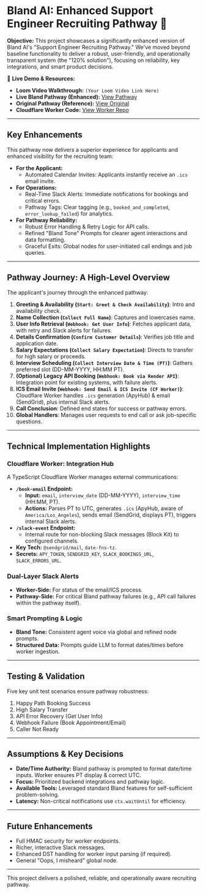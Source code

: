 # Bland AI: Enhanced Support Engineer Recruiting Pathway 🚀

**Objective:** This project showcases a significantly enhanced version of Bland AI's "Support Engineer Recruiting Pathway." We've moved beyond baseline functionality to deliver a robust, user-friendly, and operationally transparent system (the "120% solution"), focusing on reliability, key integrations, and smart product decisions.

🔗 **Live Demo & Resources:**
*   **Loom Video Walkthrough:** `(Your Loom Video Link Here)`
*   **Live Bland Pathway (Enhanced):** [View Pathway](https://app.bland.ai/dashboard/convo-pathways?id=a06ee867-afbb-4736-b580-4125768c3899)
*   **Original Pathway (Reference):** [View Original](https://app.bland.ai/dashboard/convo-pathways?id=22e38484-e3b3-4870-99fe-3347f7a87537)
*   **Cloudflare Worker Code:** [View Worker Repo](https://github.com/lyori6/bland-cloudflare-clean)

---

## Key Enhancements

This pathway now delivers a superior experience for applicants and enhanced visibility for the recruiting team:

*   **For the Applicant:**
    *   Automated Calendar Invites: Applicants instantly receive an `.ics` email invite.
*   **For Operations:**
    *   Real-Time Slack Alerts: Immediate notifications for bookings and critical errors.
    *   Pathway Tags: Clear tagging (e.g., `booked_and_completed`, `error_lookup_failed`) for analytics.
*   **For Pathway Reliability:**
    *   Robust Error Handling & Retry Logic for API calls.
    *   Refined "Bland Tone" Prompts for clearer agent interactions and data formatting.
    *   Graceful Exits: Global nodes for user-initiated call endings and job queries.

---

## Pathway Journey: A High-Level Overview

The applicant's journey through the enhanced pathway:

1.  **Greeting & Availability (`Start: Greet & Check Availability`)**: Intro and availability check.
2.  **Name Collection (`Collect Full Name`)**: Captures and lowercases name.
3.  **User Info Retrieval (`Webhook: Get User Info`)**: Fetches applicant data, with retry and Slack alerts for failures.
4.  **Details Confirmation (`Confirm Customer Details`)**: Verifies job title and application date.
5.  **Salary Expectations (`Collect Salary Expectation`)**: Directs to transfer for high salary or proceeds.
6.  **Interview Scheduling (`Collect Interview Date & Time (PT)`)**: Gathers preferred slot (DD-MM-YYYY, HH:MM PT).
7.  **(Optional) Legacy API Booking (`Webhook: Book via Render API`)**: Integration point for existing systems, with failure alerts.
8.  **ICS Email Invite (`Webhook: Send Email & ICS Invite (CF Worker)`)**: Cloudflare Worker handles `.ics` generation (ApyHub) & email (SendGrid), plus internal Slack alerts.
9.  **Call Conclusion**: Defined end states for success or pathway errors.
10. **Global Handlers**: Manages user requests to end call or ask job-specific questions.

---

## Technical Implementation Highlights

### Cloudflare Worker: Integration Hub
A TypeScript Cloudflare Worker manages external communications:

*   **`/book-email` Endpoint:**
    *   **Input:** `email`, `interview_date` (DD-MM-YYYY), `interview_time` (HH:MM, PT).
    *   **Actions:** Parses PT to UTC, generates `.ics` (ApyHub, aware of `America/Los_Angeles`), sends email (SendGrid, displays PT), triggers internal Slack alerts.
*   **`/slack-event` Endpoint:**
    *   Internal route for non-blocking Slack messages (Block Kit) to configured channels.
*   **Key Tech:** `@sendgrid/mail`, `date-fns-tz`.
*   **Secrets:** `APY_TOKEN`, `SENDGRID_KEY`, `SLACK_BOOKINGS_URL`, `SLACK_ERRORS_URL`.

### Dual-Layer Slack Alerts
*   **Worker-Side:** For status of the email/ICS process.
*   **Pathway-Side:** For critical Bland pathway failures (e.g., API call failures within the pathway itself).

### Smart Prompting & Logic
*   **Bland Tone:** Consistent agent voice via global and refined node prompts.
*   **Structured Data:** Prompts guide LLM to format dates/times before worker ingestion.

---

## Testing & Validation

Five key unit test scenarios ensure pathway robustness:
1.  Happy Path Booking Success
2.  High Salary Transfer
3.  API Error Recovery (Get User Info)
4.  Webhook Failure (Book Appointment/Email)
5.  Caller Not Ready

---

## Assumptions & Key Decisions

*   **Date/Time Authority:** Bland pathway is prompted to format date/time inputs. Worker ensures PT display & correct UTC.
*   **Focus:** Prioritized backend integrations and pathway logic.
*   **Available Tools:** Leveraged standard Bland features for self-sufficient problem-solving.
*   **Latency:** Non-critical notifications use `ctx.waitUntil` for efficiency.

---

## Future Enhancements

*   Full HMAC security for worker endpoints.
*   Richer, interactive Slack messages.
*   Enhanced DST handling for worker input parsing (if required).
*   General "Oops, I misheard" global node.

---

This project delivers a polished, reliable, and operationally aware recruiting pathway.
